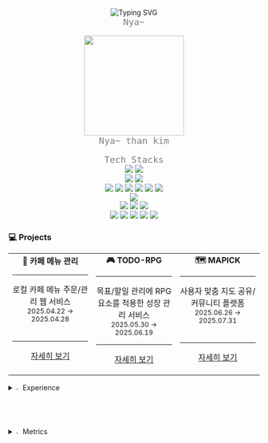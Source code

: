 <div align="center">
  <img src="https://readme-typing-svg.demolab.com?font=Bitcount+Grid+Double&size=30&pause=1000&color=F7526F&background=FFF5E600&center=true&multiline=true&random=true&width=442&height=64&lines=Welcome+nathan`s+World" alt="Typing SVG" />
</div>


<div align="center">
  <code style="color: gray; font-size: 18px;">Nya~</code>
</div><br>

<div align="center">
  <img src="https://github.com/user-attachments/assets/d6976600-796b-4c6c-bcd0-2a2761313bf1" width="200"/>
</div>

<div align="center">
  <code style="color: gray; font-size: 18px;">Nya~ than kim</code>
</div><br>

<div align="center">
  <code style="color: gray; font-size: 18px;">Tech Stacks</code>
</div>

<div align="center">
  <img src="https://img.shields.io/badge/Java-007396?style=plastic&logo=OpenJDK&logoColor=white"/> 
  <img src="https://img.shields.io/badge/JavaScript-F7DF1E?style=plastic&logo=JavaScript&logoColor=black"/>
  <br>
  <img src="https://img.shields.io/badge/Spring-6DB33F?style=plastic&logo=Spring&logoColor=white"/> 
  <img src="https://img.shields.io/badge/Spring_Boot-6DB33F?style=plastic&logo=Spring&logoColor=white"/> 
  <br>
  <img src="https://img.shields.io/badge/MyBatis-005B9F?style=plastic"/> 
  <img src="https://img.shields.io/badge/JPA--Hibernate-59666C?style=plastic&logo=Hibernate&logoColor=white"/> 
  <img src="https://img.shields.io/badge/Lombok-FF6F00?style=plastic&logo=Lombok&logoColor=white"/> 
  <img src="https://img.shields.io/badge/Logback-DC382D?style=plastic"/> 
  <img src="https://img.shields.io/badge/SLF4J-FF9900?style=plastic"/> 
  <img src="https://img.shields.io/badge/Swagger-85EA2D?style=plastic&logo=Swagger&logoColor=white"/>
  <br>
  <img src="https://img.shields.io/badge/MySQL-4479A1?style=plastic&logo=MySQL&logoColor=white"/> 
  <br>
  <img src="https://img.shields.io/badge/Docker-2496ED?style=plastic&logo=Docker&logoColor=white"/> 
  <img src="https://img.shields.io/badge/GCP-4285F4?style=plastic&logo=googlecloud&logoColor=white"/> 
  <img src="https://img.shields.io/badge/GitHub_Actions-2088FF?style=plastic&logo=githubactions&logoColor=white"/> 
  <br>
  <img src="https://img.shields.io/badge/IntelliJ_IDEA-000000?style=plastic&logo=intellijidea&logoColor=white"/> 
  <img src="https://img.shields.io/badge/Eclipse-2C2255?style=plastic&logo=eclipseide&logoColor=white"/> 
  <img src="https://img.shields.io/badge/Postman-FF6C37?style=plastic&logo=Postman&logoColor=white"/> 
  <img src="https://img.shields.io/badge/DBeaver-372923?style=plastic"/> 
  <img src="https://img.shields.io/badge/Git-FF5722?style=plastic&logo=git&logoColor=white"/> 
  <br>
</div>


<h3>💻 Projects</h3>

<table>
  <tr>
    <td align="center" width="300" valign="top">
      <b>🍵 카페 메뉴 관리</b>
      <hr>
      로컬 카페 메뉴 주문/관리 웹 서비스<br>
      <sub>2025.04.22 → 2025.04.28</sub>
      <br><br>
      <hr>
      <p>
        <a href="https://github.com/nathan960307/project-readme/tree/main/cafe-menu">자세히 보기</a>
      </p>
    </td>
    <td align="center" width="300" valign="top">
      <b>🎮 TODO-RPG</b>
      <hr>
      목표/할일 관리에 RPG 요소를 적용한 성장 관리 서비스<br>
      <sub>2025.05.30 → 2025.06.19</sub>
      <br>
      <hr>
      <p>
        <a href="https://github.com/nathan960307/project-readme/todo-rpg">자세히 보기</a>
      </p>
    </td>
    <td align="center" width="300" valign="top">
      <b>🗺 MAPICK</b>
      <hr>
      사용자 맞춤 지도 공유/커뮤니티 플랫폼<br>
      <sub>2025.06.26 → 2025.07.31</sub>
      <br><br>
      <hr>
      <p>
        <a href="https://github.com/nathan960307/project-readme/mapick">자세히 보기</a>
      </p>
    </td>
  </tr>
</table>


<details>
<summary>
  <img src="https://raw.githubusercontent.com/Tarikul-Islam-Anik/Animated-Fluent-Emojis/master/Emojis/Hand%20gestures/Eyes.png" alt="Eyes" width="2%" /> Experience
</summary><br>
  - Programmers Devcourse 5th – Backend Track (2025.02 ~ 2025.08)  <br>
  - IBM Korea – System Engineer (2020.12 ~ 2024.08)  
</details>

<details>
<summary>
  <img src="https://raw.githubusercontent.com/Tarikul-Islam-Anik/Animated-Fluent-Emojis/master/Emojis/Hand%20gestures/Eyes.png" alt="Eyes" width="2%" /> Metrics
</summary><br>
  <div align="center">
<img src="https://github-readme-stats.vercel.app/api?username=nathan960307&show_icons=true&theme=tokyonight" alt="GitHub Stats" />
<br>
<img src="https://github-readme-stats.vercel.app/api/top-langs/?username=nathan960307&layout=compact&theme=tokyonight" alt="Top Languages" />
<br>
<img src="https://github-readme-streak-stats.herokuapp.com/?user=nathan960307&theme=tokyonight" alt="GitHub Streak" />
  </div>
</details>
